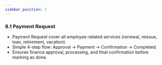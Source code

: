 ```yaml
---
sidebar_position: 1
---
```

### 8.1 Payment Request

- Payment Request cover all employee-related services (renewal, reissue, loan, retirement, vacation).
- Simple 4-step flow: Approval → Payment → Confirmation → Completed.
- Ensures finance approval, processing, and final confirmation before marking as done.
